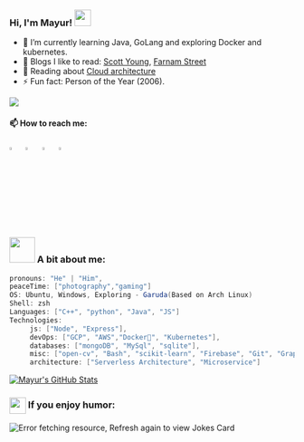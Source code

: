 ### Hi, I'm Mayur! <img src="https://github.com/sciencepal/sciencepal/blob/master/assets/Hi.gif" width="29px">
  - 🌱 I’m currently learning Java, GoLang and exploring Docker and kubernetes.
  - 📖 Blogs I like to read: [Scott Young](https://www.scotthyoung.com/blog/articles/), [Farnam Street](https://fs.blog/best-articles/)
  - 🔭 Reading about [Cloud architecture](https://kubernetes.io/docs/concepts/architecture/)
  - ⚡ Fun fact: Person of the Year (2006).
  
  ![](https://komarev.com/ghpvc/?username=mayur01&style=flat-square&color=red)
  #### 📫 How to reach me:
  
  [<img src="https://upload.wikimedia.org/wikipedia/commons/8/83/Steam_icon_logo.svg" width="3.3%"/>](https://steamcommunity.com/id/Heroic_Ghost/)  &nbsp;
  [<img src="https://img.icons8.com/color/48/000000/twitter.png" width="3.5%"/>](https://twitter.com/Mayur_khomane_)  &nbsp;
  [<img src="https://img.icons8.com/color/48/000000/linkedin.png" width="3.5%"/>](https://www.linkedin.com/in/mayurkhomane/)  &nbsp;
  [<img src="https://img.icons8.com/fluency/48/000000/open-resume.png" width="3.5%"/>](https://drive.google.com/file/d/1gf1vkBLlKWBcbiHTT8Xtn9gshiuomIFw/view?usp=sharing)
  
<!-- <a href="mayurkhomane01@gmail.com"> <img src="https://img.icons8.com/fluency/48/000000/gmail-new.png" width="3.5%"/> 
  <a href="mkhoman1@binghamton.edu"> <img src="https://encrypted-tbn0.gstatic.com/images?q=tbn:ANd9GcTkFhpeCuJ1uE_RYW9oeqGnud8ElhVTg-0s4g&usqp=CAU" width="3.1%"/>
   -->
  ### <img src="https://github.com/TheDudeThatCode/TheDudeThatCode/blob/master/Assets/Developer.gif" width="45px"> A bit about me:
```csharp
pronouns: "He" | "Him",
peaceTime: ["photography","gaming"]
OS: Ubuntu, Windows, Exploring - Garuda(Based on Arch Linux)
Shell: zsh
Languages: ["C++", "python", "Java", "JS"]
Technologies: 
     js: ["Node", "Express"],
     devOps: ["GCP", "AWS","Docker🐳", "Kubernetes"],
     databases: ["mongoDB", "MySql", "sqlite"],
     misc: ["open-cv", "Bash", "scikit-learn", "Firebase", "Git", "GraphQL"],
     architecture: ["Serverless Architecture", "Microservice"]
```

<a href="https://github.com/Mayur01/Mayur01">
  <img align="center" src="https://github-readme-stats.vercel.app/api?username=Mayur01&show_icons=true&line_height=27&count_private=true&title_color=ffffff&text_color=c9cacc&icon_color=2bbc8a&bg_color=1d1f21" alt="Mayur's GitHub Stats" />
</a>

  ### <img align ='center' src='https://media2.giphy.com/media/UQDSBzfyiBKvgFcSTw/giphy.gif?cid=ecf05e47p3cd513axbek3f56ti3jzizq8hincw20jauyyfyw&rid=giphy.gif' width ='29px'> If you enjoy humor:
<img src="https://readme-jokes.vercel.app/api" alt="Error fetching resource, Refresh again to view Jokes Card" />


<!--
**Mayur01/Mayur01** is a ✨ _special_ ✨ repository because its `README.md` (this file) appears on your GitHub profile.

Here are some ideas to get you started:

- 🔭 I’m currently working on ...
- 🌱 I’m currently learning ...
- 👯 I’m looking to collaborate on ...
- 🤔 I’m looking for help with ...
- 💬 Ask me about ...
- 📫 How to reach me: ...
- 😄 Pronouns: ...
- ⚡ Fun fact: ...


pronouns: "He" | "Him",
peaceTime: ["photography","gaming"],
Languages: ["c++", "python", "Java", JS]
    technologies: {
        backEnd: {
            js: ["Node", "Express"],
        },
        devOps: ["GCP", "AWS","Docker🐳", "Nginx", "Kubernetes"],
        databases: ["mongoDB", "MySql", "sqlite"],
        misc: ["open-cv", "Bash", "scikit-learn", "Firebase", "Git", "GraphQL"]
    },
    architecture: ["Serverless Architecture", "Microservice"],
};
-->
